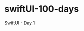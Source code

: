 # swiftUI-100-days

SwiftUI - [Day 1](https://github.com/andreynho2006/swiftUI-100-days/tree/main/day1 "Day 1")

